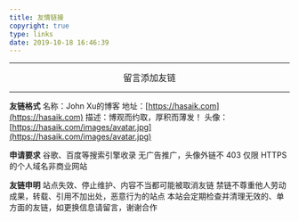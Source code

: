 ```yaml
---
title: 友情链接
copyright: true
type: links
date: 2019-10-18 16:46:39
---
```


***

<div style="text-align:center;font-size: 1.125em;">
    <span class="with-love" id="myheartbeat">
    <i class="fa fa-heartbeat"></i></span>
    留言添加友链
    <span class="with-love" id="myheartbeat">
    <i class="fa fa-heartbeat"></i></span>
</div>
  
***
  
<div class="note success">

   <strong>友链格式</strong>
   名称：John Xu的博客
   地址：[https://hasaik.com](https://hasaik.com)
   描述：博观而约取，厚积而薄发！
   头像：[https://hasaik.com/images/avatar.jpg](https://hasaik.com/images/avatar.jpg)
</div>

<div class="note danger">

   <strong>申请要求</strong>
   谷歌、百度等搜索引擎收录
   无广告推广，头像外链不 403
   仅限 HTTPS 的个人域名非商业网站
</div>

<div class="note warning">

   <strong>友链申明</strong>
   站点失效、停止维护、内容不当都可能被取消友链
   禁链不尊重他人劳动成果，转载、引用不加出处，恶意行为的站点
   本站会定期检查并清理无效的、单方面的友链，如更换信息请留言，谢谢合作
</div>

<style>
.posts-expand .post-body h2::before {
    display: none
}
.with-love {
     color: #808080 !important;
     display: inline-block;
     margin: 0 5px;
     animation: iconAnimate 1.33s ease-in-out infinite;
 }
</style>
